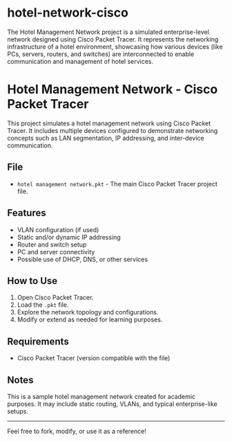 # hotel-network-cisco
The Hotel Management Network project is a simulated enterprise-level network designed using Cisco Packet Tracer. It represents the networking infrastructure of a hotel environment, showcasing how various devices (like PCs, servers, routers, and switches) are interconnected to enable communication and management of hotel services.
# Hotel Management Network - Cisco Packet Tracer

This project simulates a hotel management network using Cisco Packet Tracer. It includes multiple devices configured to demonstrate networking concepts such as LAN segmentation, IP addressing, and inter-device communication.

##  File

- `hotel management network.pkt` - The main Cisco Packet Tracer project file.

##  Features

- VLAN configuration (if used)
- Static and/or dynamic IP addressing
- Router and switch setup
- PC and server connectivity
- Possible use of DHCP, DNS, or other services

##  How to Use

1. Open Cisco Packet Tracer.
2. Load the `.pkt` file.
3. Explore the network topology and configurations.
4. Modify or extend as needed for learning purposes.

##  Requirements

- Cisco Packet Tracer (version compatible with the file)

##  Notes

This is a sample hotel management network created for academic purposes. It may include static routing, VLANs, and typical enterprise-like setups.

---

Feel free to fork, modify, or use it as a reference!

